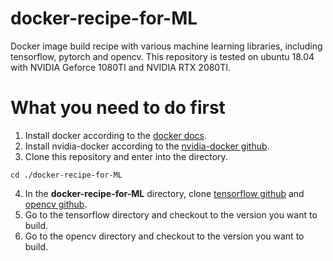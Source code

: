 # docker-recipe-for-ML
Docker image build recipe with various machine learning libraries, including tensorflow, pytorch and opencv. This repository is tested on ubuntu 18.04 with NVIDIA Geforce 1080TI and NVIDIA RTX 2080TI.

# What you need to do first
1. Install docker according to the [docker docs](https://docs.docker.com/install/).
2. Install nvidia-docker according to the [nvidia-docker github](https://github.com/NVIDIA/nvidia-docker).
3. Clone this repository and enter into the directory.
~~~
cd ./docker-recipe-for-ML
~~~
4. In the **docker-recipe-for-ML** directory, clone [tensorflow github](https://github.com/tensorflow/tensorflow) and [opencv github](https://github.com/opencv/opencv).
5. Go to the tensorflow directory and checkout to the version you want to build.
6. Go to the opencv directory and checkout to the version you want to build.
